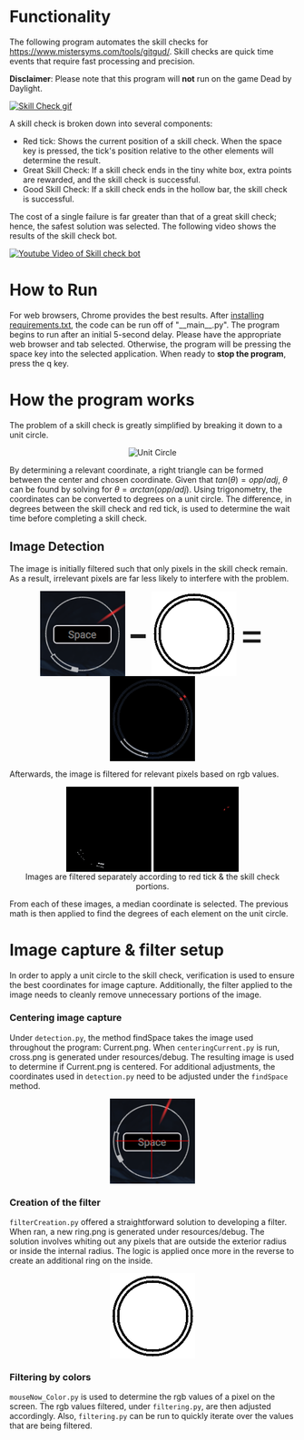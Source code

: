# Functionality
The following program automates the skill checks for https://www.mistersyms.com/tools/gitgud/. Skill checks are quick time events that require fast processing and precision.

**Disclaimer**:
Please note that this program will **not** run on the game Dead by Daylight. 

[![Skill Check gif](https://i.gyazo.com/e88b33dcf4e6a0bcfd8094c5bcaa0a63.gif)](https://gyazo.com/e88b33dcf4e6a0bcfd8094c5bcaa0a63)

A skill check is broken down into several components:
* Red tick: Shows the current position of a skill check. When the space key is pressed, the tick's position relative to the other elements will determine the result.
* Great Skill Check: If a skill check ends in the tiny white box, extra points are rewarded, and the skill check is successful.
* Good Skill Check: If a skill check ends in the hollow bar, the skill check is successful.

The cost of a single failure is far greater than that of a great skill check; hence, the safest solution was selected. The following video shows the results of the skill check bot.

[![Youtube Video of Skill check bot](https://img.youtube.com/vi/JymZaQRRISM/0.jpg)](https://youtu.be/JymZaQRRISM)

# How to Run
For web browsers, Chrome provides the best results. After [installing requirements.txt](https://stackoverflow.com/questions/7225900/how-can-i-install-packages-using-pip-according-to-the-requirements-txt-file-from), the code can be run off of "\_\_main\_\_.py". The program begins to run after an initial 5-second delay. Please have the appropriate web browser and tab selected. Otherwise, the program will be pressing the space key into the selected application. When ready to **stop the program**, press the q key. 

# How the program works

The problem of a skill check is greatly simplified by breaking it down to a unit circle.

<div style="text-align: center">
    <img src="https://trigidentities.info/wp-content/uploads/2020/07/Unit-Circle-Chart.jpg" width="500" height="300" alt="Unit Circle">
</div>

By determining a relevant coordinate, a right triangle can be formed between the center and chosen coordinate.
Given that $tan(\theta) = opp/adj$, $\theta$ can be found by solving for $\theta = arctan(opp/adj)$.
Using trigonometry, the coordinates can be converted to degrees on a unit circle. The difference, in degrees between the skill check and red tick, is used to determine the wait time before completing a skill check.

## Image Detection

The image is initially filtered such that only pixels in the skill check remain. 
As a result, irrelevant pixels are far less likely to interfere with the problem.

<div style="text-align: center">
    <img style="vertical-align:middle" src="./skill_check/resources/Current.png" alt="skill check">
    <span style="vertical-align:middle;font-size: 600%">-</span>
    <img style="vertical-align:middle" src="./skill_check/resources/ring.png" alt="filter">
    <span style="vertical-align:middle;font-size: 500%">=</span>
    <img style="vertical-align:middle" src="./skill_check/resources/filtered.png" alt="filtered image">
</div>

Afterwards, the image is filtered for relevant pixels based on rgb values.

<div style="text-align: center">
    <img style="vertical-align:middle" src="./skill_check/resources/white.png" alt="white">
    <img style="vertical-align:middle" src="./skill_check/resources/red.png" alt="red">
    <br>
    Images are filtered separately according to red tick & the skill check portions.
</div>

From each of these images, a median coordinate is selected. The previous math is then applied to find the degrees of each element on the unit circle.

# Image capture & filter setup

In order to apply a unit circle to the skill check, verification is used to ensure the best coordinates for image capture. Additionally, the filter applied to the image needs to cleanly remove unnecessary portions of the image.

### Centering image capture

Under `detection.py`, the method findSpace takes the image used throughout the program: Current.png.
When `centeringCurrent.py` is run, cross.png is generated under resources/debug. The resulting image is used to determine if Current.png is centered. For additional adjustments, the coordinates used in `detection.py` need to be adjusted under the `findSpace` method.

<div style="text-align: center">
    <img style="vertical-align:middle" src="./skill_check/resources/debug/cross.png" alt="cross">
</div>

### Creation of the filter

`filterCreation.py` offered a straightforward solution to developing a filter. When ran, a new ring.png is generated under resources/debug. The solution involves whiting out any pixels that are outside the exterior radius or inside the internal radius. The logic is applied once more in the reverse to create an additional ring on the inside.

<div style="text-align: center">
    <img style="vertical-align:middle" src="./skill_check/resources/ring.png" alt="ringFilter">
</div>

### Filtering by colors

`mouseNow_Color.py` is used to determine the rgb values of a pixel on the screen. The rgb values filtered, under `filtering.py`, are then adjusted accordingly. Also, `filtering.py` can be run to quickly iterate over the values that are being filtered.